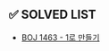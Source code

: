 ## ✅ SOLVED LIST
- [BOJ 1463 - 1로 만들기](https://github.com/ssafy-08-seoul-10-algorithm/songheewon/issues/1)

